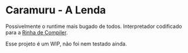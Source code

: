 # Caramuru - A Lenda

Possivelmente o runtime mais bugado de todos.
Interpretador codificado para a [Rinha de Compiler](https://github.com/aripiprazole/rinha-de-compiler/tree).

Esse projeto é um WIP, não foi nem testado ainda.